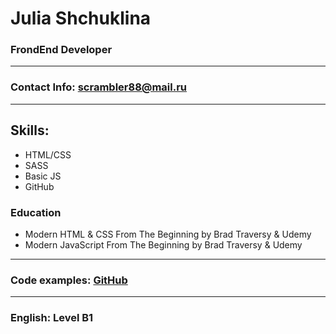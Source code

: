 # Julia Shchuklina
### FrondEnd Developer
----------


### Contact Info: scrambler88@mail.ru
-------

## Skills:
 * HTML/CSS
 * SASS
 * Basic JS
 * GitHub

 ### Education
 * Modern HTML & CSS From The Beginning by Brad Traversy & Udemy
 * Modern JavaScript From The Beginning by Brad Traversy & Udemy

-------
### Code examples: [GitHub](http://github.com/mrJozhkinKot)
-------
### English: Level B1